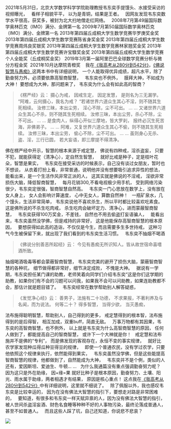 2021年5月31日，北京大学数学科学学院助理教授韦东奕手提馒头、水接受采访的视频曝光，
&nbsp;
看样子相貌平平，
以为是青铜，结果是王者。
&nbsp;
因网友发现韦东奕数学水平很高，获奖多，被封为北大扫地僧走红网络。
&nbsp;
2008年7月第49届国际数学奥林匹克（IMO）满分、金牌第一名
2009年7月第50届国际数学奥林匹克（IMO）满分、金牌第一名
2013年第四届丘成桐大学生数学竞赛华罗庚奖金奖
2013年第四届丘成桐大学生数学竞赛陈省身奖金奖
2013年第四届丘成桐大学生数学竞赛周炜良奖银奖
2013年第四届丘成桐大学生数学竞赛林家翘奖金奖
2013年第四届丘成桐大学生数学竞赛许宝騄奖金奖
2013年第四届丘成桐大学生数学竞赛个人全能奖（丘成桐奖金奖）
2019年3月第一届阿里巴巴全球数学竞赛分析与微分方程金奖&nbsp;
2021年10月达摩院青橙奖&nbsp;
&nbsp;
我在[《我高考从280分到542分》](https://www.kancloud.cn/luojiangtao/foshuoxuexi)，[《佛说智慧与愚痴》](https://www.kancloud.cn/luojiangtao/foshuozhihui)这两本书中有详细说明，
一个人能取得优异成绩，超凡水平，除了勤奋努力外，必须要依靠高智商智慧，
&nbsp;
韦东奕也不例外，
&nbsp;
膜拜大神，不如成为大神！
要想成为大神，那问题来了，
韦东奕为什么会有如此高的智商？

> 《楞严经》云： 
> 摄心为戒，
> 因戒生定，
> 因定发慧，
> 是则名为三无漏学。
> “阿难，云何摄心，我名为戒？
> “若诸世界六道众生其心不淫，则不随其生死相续。
> 汝修三昧，本出尘劳，
> 淫心不除，尘不可出。
> ... ...
> 又诸世界六道众生其心不杀，则不随其生死相续。
> 汝修三昧，本出尘劳，杀心不除，尘不可出。
> ... ...
> 是食肉人，纵得心开似三摩地，皆大罗刹，
> 报终必沉生死苦海，非佛弟子。
> ... ...
> 阿难，又复世界六道众生其心不偷，则不随其生死相续。
> 汝修三昧，本出尘劳，
> 偷心不除，尘不可出。
> ...  ...
> 虽则身心无杀、盗、淫，三行已圆，
> 若大妄语，即三摩提不得清净。

佛在楞严经中开示，智慧的根本来源于戒定慧，
佛说有四种戒，淫杀盗妄，
只要不犯，就能获得定（清净心），定自然生智慧，
&nbsp;
就好比戒是种子，定是枝叶花朵，智慧是果实，
&nbsp;
韦东奕在接受采访的时候表示，自己没有谈过女朋友，暂时也不想谈，
从衣着打扮上看，非常普通，说明他并没有想要吸引追求异性的想法，
能看出来，是一个生活作风非常正派的人，
这其实就是佛说的不淫戒，
淫欲非常损伤大脑，降低智商智慧，
&nbsp;
每月花销300,不看电视极少用手机，
受到网络污染很少，韦东奕定很强，智商智慧自然高。
&nbsp;
韦东奕一门心思放在数学上，没有放在女人身上，
女人会影响计算速度，
心中无女人，算数自然神！
&nbsp;
一瓶矿泉水，几个馒头，生活非常简单，
韦东奕说他不喜欢杀生，所以平时都比较喜欢吃素食。
这是佛所说的不杀生吃肉戒，
杀生吃肉会破坏定力、清净心，进而蒙蔽智商智慧，
&nbsp;
韦东奕获得100万奖金，不差钱，
自然也不用去偷盗打妄语骗人，
&nbsp;
能看出来，韦东奕虽然没学佛，但是戒持的非常好，
这是他能保存高智商智慧的根本原因，
&nbsp;
要想获得如此高的造诣，不仅仅是今生，而且需要多生多世持戒，
这种习气今生被保留下来，就出现了我们看到的韦东奕生活习惯。
&nbsp;
韦东奕不抽烟不喝酒
> 《佛说分别善恶所起经》云： 
> 今见有愚痴无所识知人。皆从故世宿命喜嗜酒所致。

抽烟喝酒吸毒等都会蒙蔽智商智慧，
韦东奕完美的避开了损伤大脑，蒙蔽智商智慧的各种坑，
细节做得都非常好，细节决定成败，
不愧是大神。
&nbsp;
据说有一学期，韦东奕担任某门课的助教，老师笑着向同学们介绍韦东奕“这是你们这学期的助教，如果你们有不会的习题可以问我，如果我不会可以问助教，如果连助教都不会，那估计就是题目错了。
&nbsp;
韦东奕经常在数学帮助别人解答疑惑，
> 《发觉净心经》云：
>  善男子，法施有二十功德，
> 不求果报，不著利养及与名闻，而为说法。
> 何等二十？
> 得多智慧，
> 当得少欲，
> 当灭愚痴，

法布施得聪明智慧，帮助别人，自己得到的更多，
戒定慧得到的根本智，法布施得到的是后得智，
相互加成，双重buff，简直无敌。
&nbsp;
万事万物都有其因果，韦东奕的高智商智慧，也不例外，
以上就是韦东奕为什么高智商智慧的原因，
任何人做到了，都能提高自己的智商智慧，
或许下一个大神就是你！
&nbsp;
戒定慧和法布施并不是佛的“专利”，
而是佛发现的客观存在，永恒不变的事实规律，
&nbsp;
就好比农学家发现种瓜得瓜种豆得豆的规律，
&nbsp;
即使一个普通农民，没有学过农学，只要他依照这个规律来执行，依然能得到果实，
&nbsp;
韦东奕虽然没学佛，但是这些能提高智商智慧的规律，他都做到了，自然能成为大神，
&nbsp;
韦东奕并不是个例，类似的人还有，爱因斯坦、爱迪生、牛顿... ...
&nbsp;
为什么我通篇没有重点强调勤奋努力呢？
因为这只是外在助缘，
因+缘=果
就好比种子是根本原因，勤奋努力、土壤、阳光、雨水属于助缘，两者相遇才有结果，
原因是核心重点！
这点我在[《我高考从280分到542分》](https://www.kancloud.cn/luojiangtao/foshuoxuexi)中有详细说明，这里就不细说了。
&nbsp;
除了佩服以外，我也感叹韦东奕是比较幸运的，
因为在没有佛法大智慧的指引下，要想走对路是非常困难的，
&nbsp;
要知道，有很多和韦东奕一样天赋异禀的人，因为没有佛法大智慧的指引，
被人世间杀盗淫妄酒、财色名食睡等种种不好的人事物污染，最终沦落成普通人，甚至不如普通人。
&nbsp;
而且这些人踩了坑，自己还知道，你说悲不悲哀？

![](images/韦东奕.jpg)
